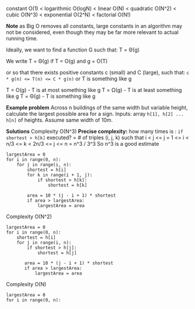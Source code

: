 constant O(1) < logarithmic O(logN) < linear O(N) < quadratic O(N^2) < cubic O(N^3) < exponential O(2^N) < factorial O(N!)

**Note**
as Big O removes all constants, large constants in an algorithm may not be considered, even though they may be far more relevant to actual running time.

Ideally, we want to find a function G such that:
T = Θ(g)

We write T = Θ(g)
if T = O(g) and g = O(T)

or so that there exists positive constants c (small) and C (large), such that:
`c * g(n) <= T(n) <= C * g(n)`
or T is something like g

T = O(g) - T is at most something like g
T = Ω(g) - T is at least something like g
T = Θ(g) - T is something like g

**Example problem**
Across n buildings of the same width but variable height, calculate the largest possible area for a sign.
Inputs: array `h[1], h[2] ... h[n]` of heights. Assume same width of 10m.

**Solutions**
Complexity O(N^3)
**Precise complexity:**
how many times is : `if shortest > h[k]` executed?
= # of triples (i, j, k) such that i < j <= j
= 1 <= i < n/3 <= k < 2n/3 <= j <= n
= n^3 / 3^3
So n^3 is a good estimate
```
largestArea = 0
for i in range(0, n):
	for j in range(i, n):
		shortest = h[i]
		for k in range(i + 1, j):
			if shortest > h[k]:
				shortest = h[k]

		area = 10 * (j - i + 1) * shortest
		if area > largestArea:
			largestArea = area
 ```
 Complexity O(N^2)
 ```
 largestArea = 0
 for i in range(0, n):
	 shortest = h[i]
	 for j in range(i, n):
		 if shortest > h[j]:
			 shortest = h[j]

		area = 10 * (j - i + 1) * shortest
		if area > largestArea:
			largestArea = area
```
Complexity O(N)
```
largestArea = 0
for i in range(0, n):
```
 
